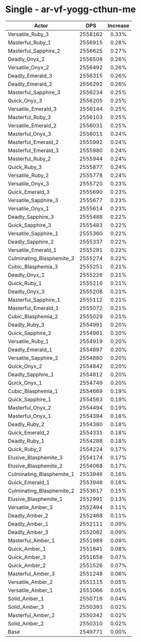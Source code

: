 # Single - ar-vf-yogg-cthun-me
| Actor | DPS | Increase |
|---|:---:|:---:|
|Versatile_Ruby_3|2558162|0.33%|
|Masterful_Ruby_1|2556915|0.28%|
|Masterful_Sapphire_2|2556625|0.27%|
|Deadly_Onyx_2|2556508|0.26%|
|Versatile_Onyx_2|2556492|0.26%|
|Deadly_Emerald_3|2556315|0.26%|
|Deadly_Emerald_2|2556292|0.26%|
|Masterful_Sapphire_3|2556234|0.25%|
|Quick_Onyx_3|2556205|0.25%|
|Versatile_Emerald_3|2556144|0.25%|
|Masterful_Ruby_3|2556103|0.25%|
|Versatile_Emerald_2|2556031|0.25%|
|Masterful_Onyx_3|2556011|0.24%|
|Masterful_Emerald_2|2555992|0.24%|
|Masterful_Emerald_3|2555980|0.24%|
|Masterful_Ruby_2|2555944|0.24%|
|Quick_Ruby_3|2555877|0.24%|
|Versatile_Ruby_2|2555778|0.24%|
|Versatile_Onyx_3|2555720|0.23%|
|Quick_Emerald_3|2555690|0.23%|
|Versatile_Sapphire_3|2555677|0.23%|
|Versatile_Onyx_1|2555614|0.23%|
|Deadly_Sapphire_3|2555488|0.22%|
|Quick_Sapphire_3|2555483|0.22%|
|Versatile_Sapphire_1|2555360|0.22%|
|Deadly_Sapphire_2|2555337|0.22%|
|Versatile_Emerald_1|2555281|0.22%|
|Culminating_Blasphemite_3|2555274|0.22%|
|Cubic_Blasphemia_3|2555251|0.21%|
|Deadly_Onyx_1|2555226|0.21%|
|Quick_Ruby_1|2555216|0.21%|
|Deadly_Onyx_3|2555208|0.21%|
|Masterful_Sapphire_1|2555112|0.21%|
|Masterful_Emerald_1|2555072|0.21%|
|Cubic_Blasphemia_2|2555029|0.21%|
|Deadly_Ruby_3|2554991|0.20%|
|Quick_Sapphire_2|2554961|0.20%|
|Versatile_Ruby_1|2554919|0.20%|
|Deadly_Emerald_1|2554897|0.20%|
|Versatile_Sapphire_2|2554880|0.20%|
|Quick_Onyx_2|2554842|0.20%|
|Deadly_Sapphire_1|2554812|0.20%|
|Quick_Onyx_1|2554749|0.20%|
|Cubic_Blasphemia_1|2554669|0.19%|
|Quick_Sapphire_1|2554563|0.19%|
|Masterful_Onyx_2|2554494|0.19%|
|Masterful_Onyx_1|2554394|0.18%|
|Deadly_Ruby_2|2554380|0.18%|
|Quick_Emerald_2|2554331|0.18%|
|Deadly_Ruby_1|2554288|0.18%|
|Quick_Ruby_2|2554224|0.17%|
|Elusive_Blasphemite_3|2554174|0.17%|
|Elusive_Blasphemite_2|2554068|0.17%|
|Culminating_Blasphemite_1|2553946|0.16%|
|Quick_Emerald_1|2553946|0.16%|
|Culminating_Blasphemite_2|2553617|0.15%|
|Elusive_Blasphemite_1|2552991|0.13%|
|Versatile_Amber_3|2552494|0.11%|
|Deadly_Amber_2|2552468|0.11%|
|Deadly_Amber_1|2552111|0.09%|
|Deadly_Amber_3|2552082|0.09%|
|Masterful_Amber_1|2551989|0.09%|
|Quick_Amber_1|2551841|0.08%|
|Quick_Amber_3|2551658|0.07%|
|Quick_Amber_2|2551526|0.07%|
|Masterful_Amber_3|2551248|0.06%|
|Versatile_Amber_2|2551115|0.05%|
|Versatile_Amber_1|2551066|0.05%|
|Solid_Amber_1|2550716|0.04%|
|Solid_Amber_3|2550393|0.02%|
|Masterful_Amber_2|2550342|0.02%|
|Solid_Amber_2|2550310|0.02%|
|Base|2549771|0.00%|
